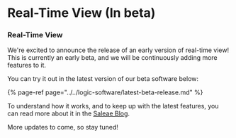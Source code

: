 # Real-Time View \(In beta\)

### **Real-Time View**

We're excited to announce the release of an early version of real-time view! This is currently an early beta, and we will be continuously adding more features to it.

You can try it out in the latest version of our beta software below:

{% page-ref page="../../logic-software/latest-beta-release.md" %}

To understand how it works, and to keep up with the latest features, you can read more about it in the [Saleae Blog](https://blog.saleae.com/).

More updates to come, so stay tuned!

